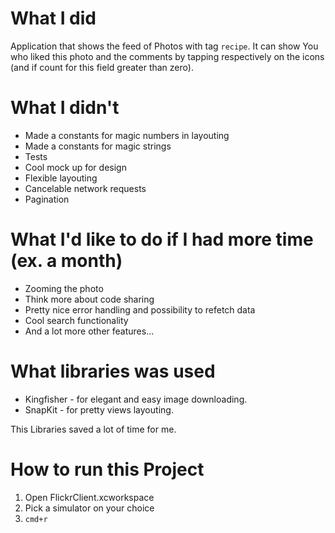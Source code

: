 # What I did

Application that shows the feed of Photos with tag `recipe`. It can show You who liked this photo and the comments by tapping respectively on the icons (and if count for this field greater than zero).

# What I didn't

* Made a constants for magic numbers in layouting
* Made a constants for magic strings
* Tests
* Cool mock up for design
* Flexible layouting
* Cancelable network requests
* Pagination

# What I'd like to do if I had more time (ex. a month)

* Zooming the photo
* Think more about code sharing 
* Pretty nice error handling and possibility to refetch data
* Cool search functionality
* And a lot more other features...

# What libraries was used

* Kingfisher - for elegant and easy image downloading.
* SnapKit - for pretty views layouting.

This Libraries saved a lot of time for me.

# How to run this Project

1) Open FlickrClient.xcworkspace
2) Pick a simulator on your choice
3) `cmd+r`